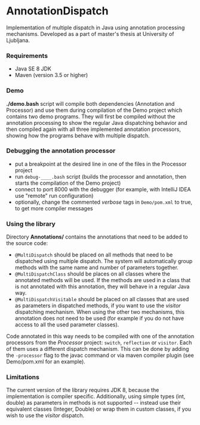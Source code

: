 # AnnotationDispatch

Implementation of multiple dispatch in Java using annotation processing mechanisms. Developed as a part of master's thesis at University of Ljubljana.

### Requirements

 - Java SE 8 JDK
 - Maven (version 3.5 or higher)

### Demo

**./demo.bash** script will compile both dependencies (Annotation and Processor) and use them during compilation of the Demo project which contains two demo programs. They will first be compiled without the annotation processing to show the regular Java dispatching behavior and then compiled again with all three implemented annotation processors, showing how the programs behave with multiple dispatch.

### Debugging the annotation processor

 - put a breakpoint at the desired line in one of the files in the Processor project
 - run `debug-____.bash` script (builds the processor and annotation, then starts the compilation of the Demo project)
 - connect to port 8000 with the debugger (for example, with IntelliJ IDEA use "remote" run configuration)
 - optionally, change the commented *verbose* tags in `Demo/pom.xml` to true, to get more compiler messages

### Using the library

Directory **Annotations/** contains the annotations that need to be added to the source code:

 - `@MultiDispatch` should be placed on all methods that need to be dispatched using multiple dispatch. The system will automatically group methods with the same name and number of parameters together.
 - `@MultiDispatchClass` should be places on all classes where the annotated methods will be used. If the methods are used in a class that is not annotated with this annotation, they will behave in a regular Java way.
 - `@MultiDispatchVisitable` should be placed on all classes that are used as parameters in dispatched methods, if you want to use the *visitor* dispatching mechanism. When using the other two mechanisms, this annotation does not need to be used (for example if you do not have access to all the used parameter classes).
 
Code annotated in this way needs to be compiled with one of the annotation processors from the *Processor* project: `switch`, `reflection` or `visitor`. Each of them uses a different dispatch mechanism. This can be done by adding the `-processor` flag to the javac command or via maven compiler plugin (see Demo/pom.xml for an example).


 ### Limitations
 
 The current version of the library requires JDK 8, because the implementation is compiler specific. Additionally, using simple types (int, double) as parameters in methods is not supported -- instead use their equivalent classes (Integer, Double) or wrap them in custom classes, if you wish to use the *visitor* dispatch. 
